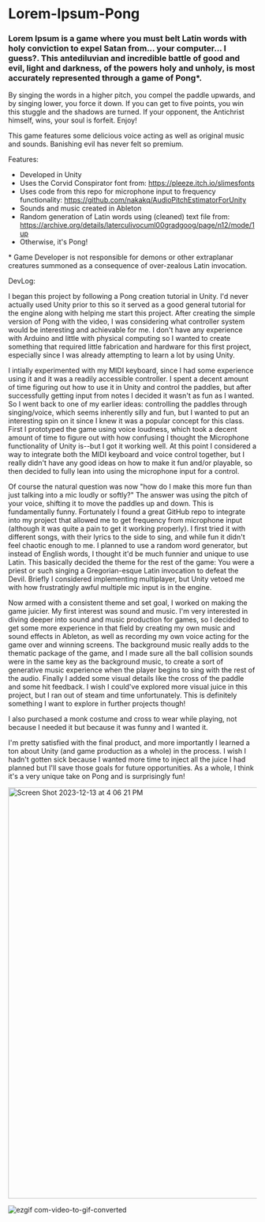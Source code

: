 # Lorem-Ipsum-Pong

### Lorem Ipsum is a game where you must belt Latin words with holy conviction to expel Satan from... your computer... I guess?. This antediluvian and incredible battle of good and evil, light and darkness, of the powers holy and unholy, is most accurately represented through a game of Pong\*. 

By singing the words in a higher pitch, you compel the paddle upwards, and by singing lower, you force it down. If you can get to five points, you win this stuggle and the shadows are turned. If your opponent, the Antichrist himself, wins, your soul is forfeit. Enjoy!

This game features some delicious voice acting as well as original music and sounds. Banishing evil has never felt so premium.

Features:
- Developed in Unity
- Uses the Corvid Conspirator font from: https://pleeze.itch.io/slimesfonts
- Uses code from this repo for microphone input to frequency functionality: https://github.com/nakakq/AudioPitchEstimatorForUnity
- Sounds and music created in Ableton
- Random generation of Latin words using (cleaned) text file from: https://archive.org/details/laterculivocuml00gradgoog/page/n12/mode/1up
- Otherwise, it's Pong\!
  
\* Game Developer is not responsible for demons or other extraplanar creatures summoned as a consequence of over-zealous Latin invocation.

DevLog:

I began this project by following a Pong creation tutorial in Unity. I'd never actually used Unity prior to this so it served as a good general tutorial for the engine along with helping me start this project. After creating the simple version of Pong with the video, I was considering what controller system would be interesting and achievable for me. I don't have any experience with Arduino and little with physical computing so I wanted to create something that required little fabrication and hardware for this first project, especially since I was already attempting to learn a lot by using Unity. 

I intially experimented with my MIDI keyboard, since I had some experience using it and it was a readily accessible controller. I spent a decent amount of time figuring out how to use it in Unity and control the paddles, but after successfully getting input from notes I decided it wasn't as fun as I wanted. So I went back to one of my earlier ideas: controlling the paddles through singing/voice, which seems inherently silly and fun, but I wanted to put an interesting spin on it since I knew it was a popular concept for this class. First I prototyped the game using voice loudness, which took a decent amount of time to figure out with how confusing I thought the Microphone functionality of Unity is--but I got it working well. At this point I considered a way to integrate both the MIDI keyboard and voice control together, but I really didn't have any good ideas on how to make it fun and/or playable, so then decided to fully lean into using the microphone input for a control.

Of course the natural question was now "how do I make this more fun than just talking into a mic loudly or softly?" The answer was using the pitch of your voice, shifting it to move the paddles up and down. This is fundamentally funny. Fortunately I found a great GitHub repo to integrate into my project that allowed me to get frequency from microphone input (although it was quite a pain to get it working properly). I first tried it with different songs, with their lyrics to the side to sing, and while fun it didn't feel chaotic enough to me. I planned to use a random word generator, but instead of English words, I thought it'd be much funnier and unique to use Latin. This basically decided the theme for the rest of the game: You were a priest or such singing a Gregorian-esque Latin invocation to defeat the Devil. Briefly I considered implementing multiplayer, but Unity vetoed me with how frustratingly awful multiple mic input is in the engine.

Now armed with a consistent theme and set goal, I worked on making the game juicier. My first interest was sound and music. I'm very interested in diving deeper into sound and music production for games, so I decided to get some more experience in that field by creating my own music and sound effects in Ableton, as well as recording my own voice acting for the  game over and winning screens. The background music really adds to the thematic package of the game, and I made sure all the ball collision sounds were in the same key as the background music, to create a sort of generative music experience when the player begins to sing with the rest of the audio. Finally I added some visual details like the cross of the paddle and some hit feedback. I wish I could've explored more visual juice in this project, but I ran out of steam and time unfortunately. This is definitely something I want to explore in further projects though!

I also purchased a monk costume and cross to wear while playing, not because I needed it but because it was funny and I wanted it.

I'm pretty satisfied with the final product, and more importantly I learned a ton about Unity (and game production as a whole) in the process. I wish I hadn't gotten sick because I wanted more time to inject all the juice I had planned but I'll save those goals for future opportunities. As a whole, I think it's a very unique take on Pong and is surprisingly fun!

<img width="832" alt="Screen Shot 2023-12-13 at 4 06 21 PM" src="https://github.com/zacharyjbaker/Lorem-Ipsum-Pong/assets/37025462/74fb1ad4-5c53-4202-b337-1993c38150e6">

![ezgif com-video-to-gif-converted](https://github.com/zacharyjbaker/Lorem-Ipsum-Pong/assets/37025462/bc7e42bf-b936-4ee4-8bee-2d0eeb34b93f)


